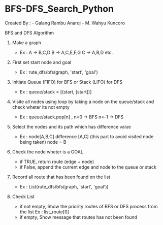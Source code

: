 # BFS-DFS_Search_Python

Created By : - Galang Rambu Anarqi - M. Wahyu Kuncoro

BFS and DFS Algorithm

1. Make a graph 
    - Ex : A -> B,C,D B -> A,C,E,F,G C -> A,B,D etc.

2. First set start node and goal 
    - Ex : rute_dfs/bfs(graph, 'start', 'goal')

3. Initiate Queue (FIFO) for BFS or Stack (LIFO) for DFS
    - Ex : queue/stack = [(start, [start])]

4. Visite all nodes using loop by taking a node on the queue/stack and check wheter its not empty 
    - Ex : queue/stack.pop[n] , n=0 -> BFS n=-1 -> DFS

5. Select the nodes and its path which has difference value 
    - Ex : node[A,B,C] difference [A,C] (this part to avoid visited node being taken) node = B

6. Check the node wheter is a GOAL
   - if TRUE, return route (edge + node)
   - if False, append the current edge and node to the queue or stack

7. Record all route that has been found on the list 
    - Ex : List(rute_dfs/bfs(graph, 'start', 'goal'))

8. Check List
   - if not empty, Show the priority routes of BFS or DFS process from the list Ex : list_route[0]
   - if empty, Show message that routes has not been found
